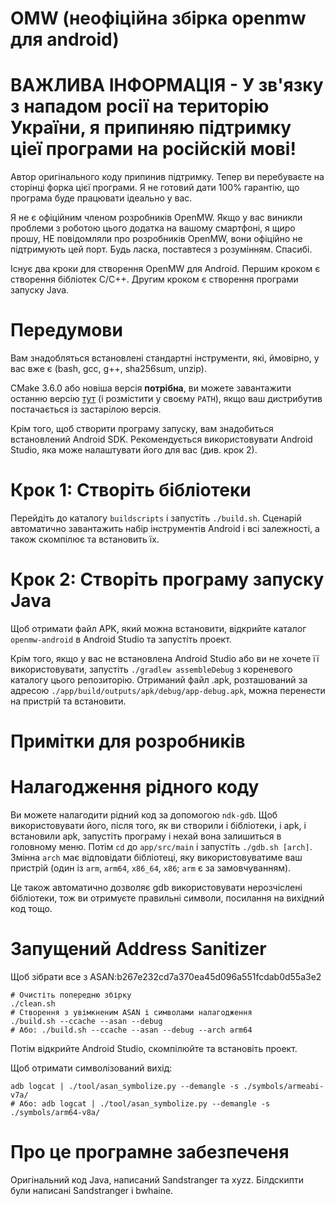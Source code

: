 # OMW (неофіційна збірка openmw для android)
# ВАЖЛИВА ІНФОРМАЦІЯ - У зв'язку з нападом росії на територію України, я припиняю підтримку ціеї програми на російскій мові!

Автор оригінального коду припинив підтримку. Тепер ви перебуваєте на сторінці форка цієї програми. Я не готовий дати 100% гарантію, що програма буде працювати ідеально у вас.

Я не є офіційним членом розробників OpenMW. Якщо у вас виникли проблеми з роботою цього додатка на вашому смартфоні, я щиро прошу, НЕ повідомляли про розробників OpenMW, вони офіційно не підтримують цей порт. Будь ласка, поставтеся з розумінням. Спасибі.

Існує два кроки для створення OpenMW для Android. Першим кроком є створення бібліотек C/C++. Другим кроком є створення програми запуску Java.

# Передумови

Вам знадобляться встановлені стандартні інструменти, які, ймовірно, у вас вже є (bash, gcc, g++, sha256sum, unzip).

CMake 3.6.0 або новіша версія **потрібна**, ви можете завантажити останню версію [тут](https://cmake.org/download/) (і розмістити у своєму `PATH`), якщо ваш дистрибутив постачається із застарілою версія.

Крім того, щоб створити програму запуску, вам знадобиться встановлений Android SDK. Рекомендується використовувати Android Studio, яка може налаштувати його для вас (див. крок 2).

# Крок 1: Створіть бібліотеки

Перейдіть до каталогу `buildscripts` і запустіть `./build.sh`. Сценарій автоматично завантажить набір інструментів Android і всі залежності, а також скомпілює та встановить їх.

# Крок 2: Створіть програму запуску Java

Щоб отримати файл APK, який можна встановити, відкрийте каталог `openmw-android` в Android Studio та запустіть проект.

Крім того, якщо у вас не встановлена ​​Android Studio або ви не хочете її використовувати, запустіть `./gradlew assembleDebug` з кореневого каталогу цього репозиторію. Отриманий файл .apk, розташований за адресою `./app/build/outputs/apk/debug/app-debug.apk`, можна перенести на пристрій та встановити.

# Примітки для розробників



# Налагодження рідного коду

Ви можете налагодити рідний код за допомогою `ndk-gdb`. Щоб використовувати його, після того, як ви створили і бібліотеки, і apk, і встановили apk, запустіть програму і нехай вона залишиться в головному меню. Потім `cd` до `app/src/main` і запустіть `./gdb.sh [arch]`. Змінна `arch` має відповідати бібліотеці, яку використовуватиме ваш пристрій (один із `arm`, `arm64`, `x86_64`, `x86`; `arm` є за замовчуванням).

Це також автоматично дозволяє gdb використовувати нерозчіслені бібліотеки, тож ви отримуєте правильні символи, посилання на вихідний код тощо.

# Запущений Address Sanitizer

Щоб зібрати все з ASAN:b267e232cd7a370ea45d096a551fcdab0d55a3e2

```
# Очистіть попередню збірку
./clean.sh
# Створення з увімкненим ASAN і символами налагодження
./build.sh --ccache --asan --debug
# Або: ./build.sh --ccache --asan --debug --arch arm64
```

Потім відкрийте Android Studio, скомпілюйте та встановіть проект.

Щоб отримати символізований вихід:

```
adb logcat | ./tool/asan_symbolize.py --demangle -s ./symbols/armeabi-v7a/
# Або: adb logcat | ./tool/asan_symbolize.py --demangle -s ./symbols/arm64-v8a/
```

# Про це програмне забезпеченя

Оригінальний код Java, написаний Sandstranger та xyzz. Білдскипти були написані Sandstranger і bwhaine.
